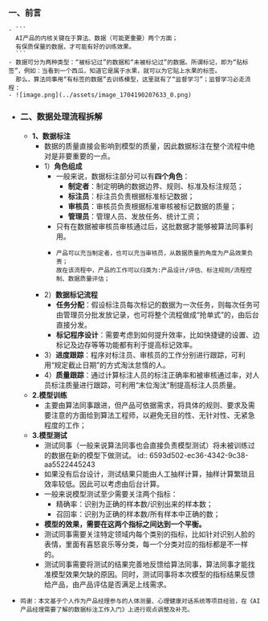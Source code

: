 ﻿### 一、前言
	- ```
	  AI产品的内核关键在于算法、数据（可能更重要）两个方面；
	  有保质保量的数据，才可能有好的训练效果。
	  ```
	- 数据可分为两种类型：“被标记过”的数据和“未被标记过”的数据。所谓标记，即为“贴标签”，例如：当看到一个西瓜，知道它是属于水果，就可以为它贴上水果的标签。
	  那么，算法同事用“有标签的数据”去训练模型，这里就有了“监督学习”；监督学习必走流程：
	- ![image.png](../assets/image_1704190207633_0.png)
- ### 二、数据处理流程拆解
	- **1、数据标注**
		- 数据的质量直接会影响到模型的质量，因此数据标注在整个流程中绝对是非要重要的一点。
		- 1）**角色组成**
			- 一般来说，数据标注部分可以有**四个角色**：
				- **制定者**：制定明确的数据边界、规则、标准及标注规范；
				- **标注员**：标注员负责根据标准标记数据；
				- **审核员**：审核员负责根据标准审核被标记数据的质量；
				- **管理员**：管理人员、发放任务、统计工资；
			- 只有在数据被审核员审核通过后，这批数据才能够被算法同事利用。
			- ```
			  产品可以充当制定者，也可以充当审核员，从数据质量的角度为产品效果负责；
			  故在该流程中，产品的工作可以归类为:产品设计/评估、标注规则/流程控制、数据质量评估；
			  ```
		- 2）**数据标记流程**
			- **任务分配**：假设标注员每次标记的数据为一次任务，则每次任务可由管理员分批发放记录，也可将整个流程做成“抢单式”的，由后台直接分发。
			- **标记程序设计**：需要考虑到如何提升效率，比如快捷键的设置、边标记及边存等等功能都有利于提高标记效率。
		- 3）**进度跟踪**：程序对标注员、审核员的工作分别进行跟踪，可利用“规定截止日期”的方式淘汰怠惰的人。
		- 4）**质量跟踪**：通过计算标注人员的标注正确率和被审核通过率，对人员标注质量进行跟踪，可利用“末位淘汰”制提高标注人员质量。
	- **2.模型训练**
		- 主要由算法同事跟进，但产品可依据需求，将具体的规则、要求及需要注意的方面给到算法工程师，以避免无目的性、无针对性、无紧急程度的工作；
	- **3.模型测试**
		- 测试同事（一般来说算法同事也会直接负责模型测试）将未被训练过的数据在新的模型下做测试。
		  id:: 6593d502-ec36-4342-9c38-aa5522445243
		- 如果没有后台设计，测试结果只能由人工抽样计算，抽样计算繁琐且效率较低。因此可以考虑由后台计算。
		- 一般来说模型测试至少需要关注两个指标：
			- 精确率：识别为正确的样本数/识别出来的样本数；
			- 召回率：识别为正确的样本数/所有样本中正确的数；
		- **模型的效果，需要在这两个指标之间达到一个平衡。**
		- 测试同事需要关注特定领域内每个类别的指标，比如针对识别人脸的表情，里面有喜怒哀乐等分类，每一个分类对应的指标都是不一样的。
		- 测试同事需要将测试的结果完善地反馈给算法同事，算法同事才能找准模型效果欠缺的原因。同时，测试同事将本次模型的指标结果反馈给产品，由产品评估是否满足上线需求。
- ```
  鸣谢：本文基于个人作为产品经理参与的人体测量、心理健康对话系统等项目经验，在《AI产品经理需要了解的数据标注工作入门》上进行观点调整及补充。
  ```